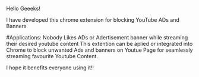 Hello Geeeks!

I have developed this chrome extension for blocking YouTube ADs and Banners

#Applications:
Nobody Likes ADs or Adertisement banner while streaming their desired youtube content
This extention can be aplied or integrated into Chrome to block unwanted Ads and banners on Youtue Page for seamlessly streaming favourite Youtube Content.


I hope it benefits everyone using it!!
 
